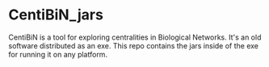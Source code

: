 # CentiBiN_jars
CentiBiN is a tool for exploring centralities in Biological Networks. It's an old software distributed as an exe. This repo contains the jars inside of the exe for running it on any platform.
